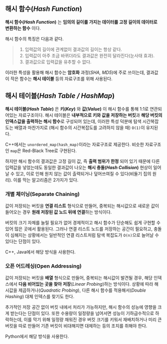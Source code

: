 ## 해시 함수(*Hash Function*)

**해시 함수(*Hash Function*)** 는 **임의의 길이를 가지는 데이터를 고정 길이의 데이터로 변환하는 함수** 이다.

해시 함수의 특징은 다음과 같다.

> 1. 입력값의 길이에 관계없이 결과값의 길이는 항상 같다.
> 2. 입력값이 아주 조금 바뀌더라도 결과값은 완전히 달라진다(눈사태 효과).
> 3. 결과값으로 입력값을 유추할 수 없다.

이러한 특성을 활용해 해시 함수는 **암호화** 과정(*SHA, MD5*)에 주로 쓰이는데, 결과값이 작은 함수는 **해시 테이블** 등의 자료구조를 위해 사용된다.

## 해시 테이블(*Hash Table / HashMap*)

**해시 테이블(*Hash Table*)** 은 **키(*Key*)** 와 **값(*Value*)** 이 해시 함수를 통해 1:1로 연관되어있는 자료구조이다. 해시 테이블은 **내부적으로 키와 값을 저장하는 버킷**과 **해당 버킷의 인덱스값을 출력하는 해시 함수**로 구성되어 있는데, 이러한 특성 덕분에 탐색 시간복잡도는 배열과 마찬가지로 (해시 함수의 시간복잡도를 고려하지 않을 때) `O(1)`이 유지된다.

C++에서는 `unordered_map(hash_map)`이라는 자료구조로 제공한다. 비슷한 자료구조인 `map`은 Red-Black Tree로 구현된다.

하지만 해시 함수의 결과값은 고정 길이 값, 즉 **출력 범위가 한정** 되어 있기 때문에 다른 입력값을 넣었는데도 동일한 결과값이 나오는 **해시 충돌(*Hash Collision*)** 현상이 일어날 수 있고, 이로 인해 원치 않는 값이 출력되거나 덮어쓰여질 수 있다(비둘기 집의 원리). 이를 막는 알고리즘은 2가지가 있다.

### 개별 체이닝(Separate Chaining)

값이 저장되는 버킷을 **연결 리스트** 형식으로 만들어, 중복되는 해시값으로 새로운 값이 들어오는 경우 **원래 저장된 값 노드 뒤에 연결**하는 방식이다.

버킷의 크기 자체를 늘릴 필요가 없어 경제적이고 해시 함수가 단순해도 쉽게 구현할 수 있어 많은 곳에서 활용된다. 그러나 연결 리스트 노드를 저장하는 공간이 필요하고, 충돌이 심해지는 상황에서는 일반적인 연결 리스트처럼 탐색 복잡도가 `O(n)`으로 늘어날 수 있다는 단점이 있다.

C++, Java에서 해당 방식을 사용한다.

### 오픈 어드레싱(Open Addressing) 

값이 저장되는 버킷을 **배열** 형식으로 만들어, 중복되는 해시값이 발견될 경우, 해당 인덱스에서 **다음 비어있는 곳을 찾아 저장**(*Linear Probing*)하는 방식이다. 상황에 따라 해시값을 제곱하거나(*Quadratic Probing*), 다른 해시 함수를 적용해서(*Double Hashing*) 대체 인덱스를 찾기도 한다.

추가적인 저장 공간 없이 버킷 내에서 처리가 가능하지만, 해시 함수의 성능에 영향을 크게 받는다는 단점이 있다. 또한 수용량이 일정량을 넘어서면 성능이 기하급수적으로 하락하는데, 이를 막기 위해 일정량 채워진 경우 버킷 크기를 키워서 재배치하거나 미리 큰 버킷을 따로 만들어 기존 버킷이 비대해지면 대체하는 등의 조치를 취해야 한다. 

Python에서 해당 방식을 사용한다.
